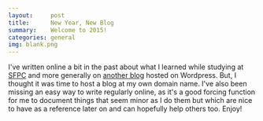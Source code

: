 ```yaml
---
layout:     post
title:      New Year, New Blog
summary:    Welcome to 2015!
categories: general
img: blank.png
---
```


I've written online a bit in the past about what I learned while studying at [SFPC](http://sfpc.zanarmstrong.com/) and more generally on [another blog](http://zanstrong.wordpress.com/) hosted on Wordpress. But, I thought it was time to host a blog at my own domain name. I've also been missing an easy way to write regularly online, as it's a good forcing function for me to document things that seem minor as I do them but which are nice to have as a reference later on and can hopefully help others too. Enjoy!